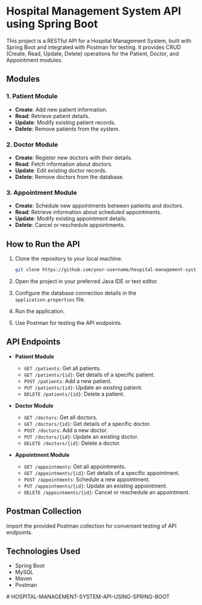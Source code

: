 # Hospital Management System API using Spring Boot

This project is a RESTful API for a Hospital Management System, built with Spring Boot and integrated with Postman for testing. It provides CRUD (Create, Read, Update, Delete) operations for the Patient, Doctor, and Appointment modules.

## Modules

### 1. Patient Module
- **Create**: Add new patient information.
- **Read**: Retrieve patient details.
- **Update**: Modify existing patient records.
- **Delete**: Remove patients from the system.

### 2. Doctor Module
- **Create**: Register new doctors with their details.
- **Read**: Fetch information about doctors.
- **Update**: Edit existing doctor records.
- **Delete**: Remove doctors from the database.

### 3. Appointment Module
- **Create**: Schedule new appointments between patients and doctors.
- **Read**: Retrieve information about scheduled appointments.
- **Update**: Modify existing appointment details.
- **Delete**: Cancel or reschedule appointments.

## How to Run the API

1. Clone the repository to your local machine.
   ```bash
   git clone https://github.com/your-username/hospital-management-system-api.git
   ```

2. Open the project in your preferred Java IDE or text editor.

3. Configure the database connection details in the `application.properties` file.

4. Run the application.

5. Use Postman for testing the API endpoints.

## API Endpoints

- **Patient Module**
  - `GET /patients`: Get all patients.
  - `GET /patients/{id}`: Get details of a specific patient.
  - `POST /patients`: Add a new patient.
  - `PUT /patients/{id}`: Update an existing patient.
  - `DELETE /patients/{id}`: Delete a patient.

- **Doctor Module**
  - `GET /doctors`: Get all doctors.
  - `GET /doctors/{id}`: Get details of a specific doctor.
  - `POST /doctors`: Add a new doctor.
  - `PUT /doctors/{id}`: Update an existing doctor.
  - `DELETE /doctors/{id}`: Delete a doctor.

- **Appointment Module**
  - `GET /appointments`: Get all appointments.
  - `GET /appointments/{id}`: Get details of a specific appointment.
  - `POST /appointments`: Schedule a new appointment.
  - `PUT /appointments/{id}`: Update an existing appointment.
  - `DELETE /appointments/{id}`: Cancel or reschedule an appointment.

## Postman Collection

Import the provided Postman collection for convenient testing of API endpoints.

## Technologies Used
- Spring Boot
- MySQL
- Maven
- Postman

#   H O S P I T A L - M A N A G E M E N T - S Y S T E M - A P I - U S I N G - S P R I N G - B O O T  
 